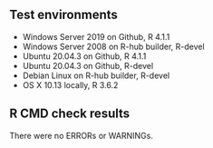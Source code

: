 ## Test environments

* Windows Server 2019 on Github, R 4.1.1
* Windows Server 2008 on R-hub builder, R-devel
* Ubuntu 20.04.3 on Github, R 4.1.1
* Ubuntu 20.04.3 on Github, R-devel
* Debian Linux on R-hub builder, R-devel
* OS X 10.13 locally, R 3.6.2

## R CMD check results

There were no ERRORs or WARNINGs.
